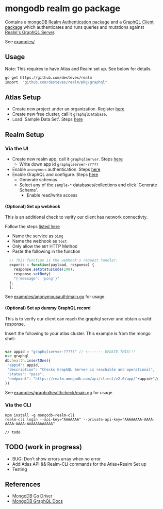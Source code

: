 # mongodb realm go package

Contains a [mongoDB Realm](https://docs.mongodb.com/realm/) [Authentication package](pkg/auth) and a [GraphQL Client package](pkg/graphql) which authenticates and runs queries and mutations against [Realm's GraphQL Server](https://docs.mongodb.com/realm/graphql).

See [examples/](examples/)

## Usage 

Note: This requires to have Atlas and Realm set up. See below for details. 

```bash
go get https://github.com/desteves/realm
import  "github.com/desteves/realm/pkg/graphql"
```

## Atlas Setup 

- Create new project under an organization. Register [here](https://www.mongodb.com/cloud/atlas/register)
- Create new free cluster, call it `graphqlDatabase`.
- Load 'Sample Data Set'. Steps [here](https://docs.atlas.mongodb.com/sample-data/)

## Realm Setup

### Via the UI

- Create new realm app, call it `graphqlServer`.  Steps [here](https://docs.mongodb.com/realm/get-started/create-realm-app)
  - Write down app id `graphqlserver-?????`
- Enable `anonymous` authentication. Steps [here](https://docs.mongodb.com/realm/authentication/anonymous)
- Enable GraphQL and configure. Steps [here](https://docs.mongodb.com/realm/graphql/expose-data)
  - Generate schemas
  - Select any of the `sample-*` databases/collections and click 'Generate Schema'. 
    - Enable read/write access
    
#### __(Optional)  Set up webhook__

This is an additional check to verify our client has network connectivty.

Follow the steps [listed here](https://docs.mongodb.com/realm/services/configure/service-webhooks)

- Name the service as `ping`
- Name the webhook as `test` 
- Only allow the `GET` HTTP Method
- Paste the following in the function
```javascript
  // This function is the webhook's request handler.
  exports = function(payload, response) {
    response.setStatusCode(200);
    response.setBody(
    "{'message': 'pong'}"
  );
  };
```

See [examples/anonymousauth/main.go](examples/anonymousauth/main.go) for usage.

#### __(Optional)  Set up dummy GraphQL record__

This is to verify our client can reach the graphql server and obtain a valid response.

Insert the following to your atlas cluster. This example is from the mongo shell:

```javascript

var appid = "graphqlserver-?????" // <------- UPDATE THIS!!!
use graphql
db.health.insertOne({
 "appid": appid,
 "description": "Checks GraphQL Server is reachable and operational",
 "status": "pass",
 "endpoint": "https://realm.mongodb.com/api/client/v2.0/app/"+appid+"/graphql"
})

```

See [examples/graphqlhealthcheck/main.go](examples/graphqlhealthcheck/main.go) for usage.

### Via the CLI

```
npm install -g mongodb-realm-cli
realm-cli login --api-key="AAAAAAA" --private-api-key="AAAAAAAA-AAAA-AAAA-AAAA-AAAAAAAAAAAA"

// todo
```

## TODO (work in progress)

- BUG: Don't show errors array when no error.
- Add Atlas API && Realm-CLI commands for the Atlas+Realm Set up
- Testing

## References

- [MongoDB Go Driver](https://github.com/mongodb/mongo-go-driver)
- [MongoDB GraphQL Docs](https://docs.mongodb.com/realm/graphql)